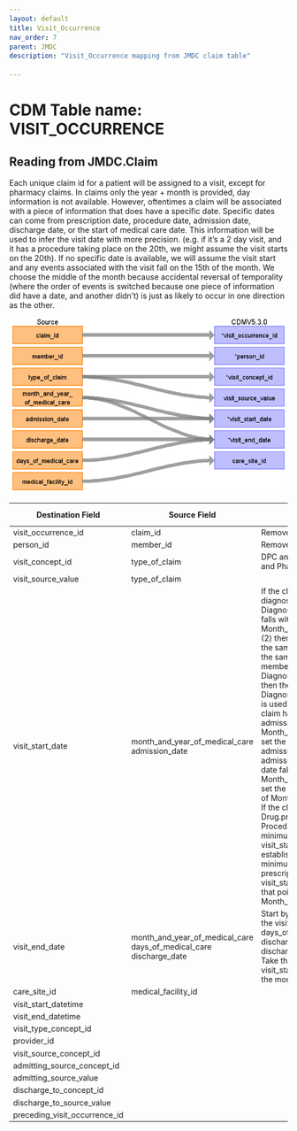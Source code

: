 ```yaml
---
layout: default
title: Visit_Occurrence
nav_order: 7
parent: JMDC
description: "Visit_Occurrence mapping from JMDC claim table"

---
```


# CDM Table name: VISIT_OCCURRENCE

## Reading from JMDC.Claim

Each unique claim id for a patient will be assigned to a visit, except for pharmacy claims. In claims only the year + month is provided, day information is not available. However, oftentimes a claim will be associated with a piece of information that does have a specific date.  Specific dates can come from prescription date, procedure date, admission date, discharge date, or the start of medical care date.  This information will be used to infer the visit date with more precision. (e.g. if it’s a 2 day visit, and it has a procedure taking place on the 20th, we might assume the visit starts on the 20th).  If no specific date is available, we will assume the visit start and any events associated with the visit fall on the 15th of the month.  We choose the middle of the month because accidental reversal of temporality (where the order of events is switched because one piece of information did have a date, and another didn’t) is just as likely to occur in one direction as the other.

![](images/image8.png) 

|     Destination   Field    |     Source   Field    |     Logic    |     Comment   Field    |
|-|-|-|-|
|     visit_occurrence_id    |     claim_id    |     Remove ‘C’ prefix    |          |
|     person_id    |     member_id    |     Remove 'M' prefix    |          |
|     visit_concept_id    |     type_of_claim    |     DPC and inpatient 9201 Outpatient and Pharmacy 9202    |          |
|     visit_source_value    |     type_of_claim    |          |          |
|     visit_start_date    |     month_and_year_of_medical_care     admission_date    |     If the claim is associated with a diagnosis, and (1) that   Diagnosis.date_of_medical_care_start falls within the   Month_and_year_of_medical_care and (2) there is no other diagnoses with the same   level 4 ICD-10 code from the same institution for the same member with the   same Diagnosis.date_of_medical_care_start, then the   Diagnosis.date_of_medical_care_start is used as the visit_start_date.           If a claim has an admission date, and the admission date falls   within the Month_and_year_of_medical_care , set the visit_start_date to the   admission date.           If a claim has an admission date, and the admission date   falls before the Month_and_year_of_medical_care , set the visit_start_date to   the 1st day of Month_and_year_of_medical_care.           If the claim is associated with a Drug.prescription_date   or Procedure.procedure_date, use the minimum of those dates and the   visit_start_date so far. (if no date was established so far, just take the   minimum of the procedure and prescription dates).           If no visit_start_date has been identified at that point,   set it to the 15th of the    Month_and_year_of_medical_care.           |          |
|     visit_end_date    |     month_and_year_of_medical_care     days_of_medical_care     discharge_date    |     Start by setting the visit_end_date to the   visit_start_date + days_of_medical_care.           If the discharge_date is specified, use the discharge_date   as the visit_start_date.           Take the minimum of the visit_start_date so far and the   end of the month_and_year_of_medical care.    |          |
|     care_site_id    |     medical_facility_id    |          |          |
|     visit_start_datetime    |          |          |          |
|     visit_end_datetime    |          |          |          |
|     visit_type_concept_id    |          |          |          |
|     provider_id    |          |          |          |
|     visit_source_concept_id    |          |          |          |
|     admitting_source_concept_id    |          |          |          |
|     admitting_source_value    |          |          |          |
|     discharge_to_concept_id    |          |          |          |
|     discharge_to_source_value    |          |          |          |
|     preceding_visit_occurrence_id    |          |          |          |